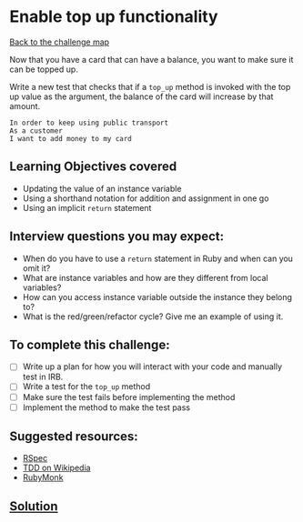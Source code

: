 # Enable top up functionality

[Back to the challenge map](README.md)

Now that you have a card that can have a balance, you want to make sure it can be topped up.

Write a new test that checks that if a `top_up` method is invoked with the top up value as the argument, the balance of the card will increase by that amount.

```
In order to keep using public transport
As a customer
I want to add money to my card
```

## Learning Objectives covered
- Updating the value of an instance variable
- Using a shorthand notation for addition and assignment in one go
- Using an implicit `return` statement

## Interview questions you may expect:
- When do you have to use a `return` statement in Ruby and when can you omit it?
- What are instance variables and how are they different from local variables?
- How can you access instance variable outside the instance they belong to?
- What is the red/green/refactor cycle? Give me an example of using it.

## To complete this challenge:
- [ ] Write up a plan for how you will interact with your code and manually test in IRB.
- [ ] Write a test for the `top_up` method
- [ ] Make sure the test fails before implementing the method
- [ ] Implement the method to make the test pass

## Suggested resources:
- [RSpec](http://rspec.info/)
- [TDD on Wikipedia](https://en.wikipedia.org/wiki/Test-driven_development)
- [RubyMonk](https://rubymonk.com/learning/books/4-ruby-primer-ascent/chapters/45-more-classes/lessons/110-instance-variables)

## [Solution](solutions/05_top_up.md)
